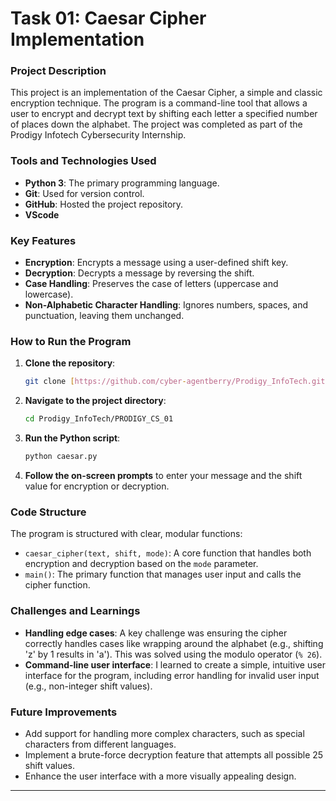 # Task 01: Caesar Cipher Implementation

### Project Description
This project is an implementation of the Caesar Cipher, a simple and classic encryption technique. The program is a command-line tool that allows a user to encrypt and decrypt text by shifting each letter a specified number of places down the alphabet. The project was completed as part of the Prodigy Infotech Cybersecurity Internship.

### Tools and Technologies Used
* **Python 3**: The primary programming language.
* **Git**: Used for version control.
* **GitHub**: Hosted the project repository.
* **VScode**

### Key Features
* **Encryption**: Encrypts a message using a user-defined shift key.
* **Decryption**: Decrypts a message by reversing the shift.
* **Case Handling**: Preserves the case of letters (uppercase and lowercase).
* **Non-Alphabetic Character Handling**: Ignores numbers, spaces, and punctuation, leaving them unchanged.

### How to Run the Program
1.  **Clone the repository**:
    ```bash
    git clone [https://github.com/cyber-agentberry/Prodigy_InfoTech.git](https://github.com/cyber-agentberry/Prodigy_InfoTech.git)
    ```
2.  **Navigate to the project directory**:
    ```bash
    cd Prodigy_InfoTech/PRODIGY_CS_01
    ```
3.  **Run the Python script**:
    ```bash
    python caesar.py
    ```
4.  **Follow the on-screen prompts** to enter your message and the shift value for encryption or decryption.

### Code Structure
The program is structured with clear, modular functions:
* `caesar_cipher(text, shift, mode)`: A core function that handles both encryption and decryption based on the `mode` parameter.
* `main()`: The primary function that manages user input and calls the cipher function.

### Challenges and Learnings
* **Handling edge cases**: A key challenge was ensuring the cipher correctly handles cases like wrapping around the alphabet (e.g., shifting 'z' by 1 results in 'a'). This was solved using the modulo operator (`% 26`).
* **Command-line user interface**: I learned to create a simple, intuitive user interface for the program, including error handling for invalid user input (e.g., non-integer shift values).

### Future Improvements
* Add support for handling more complex characters, such as special characters from different languages.
* Implement a brute-force decryption feature that attempts all possible 25 shift values.
* Enhance the user interface with a more visually appealing design.

---

